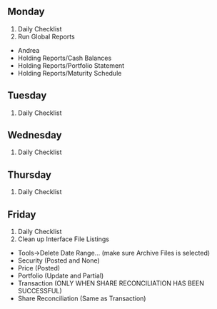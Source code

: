 Monday
------
1. Daily Checklist
2. Run Global Reports
 * Andrea
  * Holding Reports/Cash Balances
  * Holding Reports/Portfolio Statement
  * Holding Reports/Maturity Schedule

Tuesday
-------
1. Daily Checklist

Wednesday
---------
1. Daily Checklist

Thursday
--------
1. Daily Checklist

Friday
------
1. Daily Checklist
2. Clean up Interface File Listings
 * Tools->Delete Date Range... (make sure Archive Files is selected)
  * Security (Posted and None)
  * Price (Posted)
  * Portfolio (Update and Partial)
  * Transaction (ONLY WHEN SHARE RECONCILIATION HAS BEEN SUCCESSFUL)
  * Share Reconciliation (Same as Transaction)
